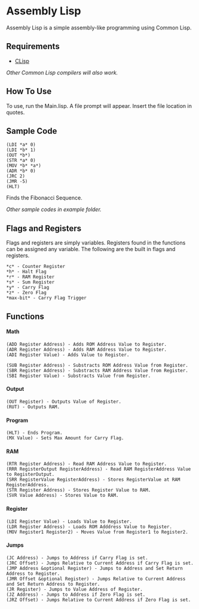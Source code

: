 # Assembly Lisp

Assembly Lisp is a simple assembly-like programming using Common Lisp. 

## Requirements

* [CLisp](https://clisp.sourceforge.io/)

_Other Common Lisp compilers will also work._

## How To Use

To use, run the Main.lisp. A file prompt will appear. Insert the file location in quotes.

## Sample Code

```
(LDI *a* 0)
(LDI *b* 1)
(OUT *b*)
(STR *a* 0)
(MOV *b* *a*)
(ADR *b* 0)
(JRC 2)
(JMR -5)
(HLT)
```

Finds the Fibonacci Sequence.

_Other sample codes in example folder._

## Flags and Registers

Flags and registers are simply variables. Registers found in the functions can be assigned any variable. The following are the built in flags and registers.

```
*c* - Counter Register
*h* - Halt Flag
*r* - RAM Register
*s* - Sum Register
*y* - Carry Flag
*z* - Zero Flag
*max-bit* - Carry Flag Trigger
```

## Functions

#### Math

```
(ADD Register Address) - Adds ROM Address Value to Register.
(ADR Register Address) - Adds RAM Address Value to Register.
(ADI Register Value) - Adds Value to Register.

(SUB Register Address) - Substracts ROM Address Value from Register.
(SBR Register Address) - Substracts RAM Address Value from Register.
(SBI Register Value) - Substracts Value from Register.
```

#### Output

```
(OUT Register) - Outputs Value of Register.
(RUT) - Outputs RAM.
```

#### Program

```
(HLT) - Ends Program.
(MX Value) - Sets Max Amount for Carry Flag.
```

#### RAM

```
(RTR Register Address) - Read RAM Address Value to Register.
(RRR RegisterOutput RegisterAddress) - Read RAM RegisterAddress Value to RegisterOutput.
(SRR RegisterValue RegisterAddress) - Stores RegisterValue at RAM RegisterAddress.
(STR Register Address) - Stores Register Value to RAM.
(SVR Value Address) - Stores Value to RAM.
```

#### Register

```
(LDI Register Value) - Loads Value to Register.
(LDR Register Address) - Loads ROM Adddress Value to Register.
(MOV Register1 Register2) - Moves Value from Register1 to Register2.
```

#### Jumps

```
(JC Address) - Jumps to Address if Carry Flag is set.
(JRC Offset) - Jumps Relative to Current Address if Carry Flag is set.
(JMP Address &optional Register) - Jumps to Address and Set Return Address to Register.
(JMR Offset &optional Register) - Jumps Relative to Current Address and Set Return Address to Register.
(JR Register) - Jumps to Value Address of Register.
(JZ Address) - Jumps to Address if Zero Flag is set.
(JRZ Offset) - Jumps Relative to Current Address if Zero Flag is set.
```